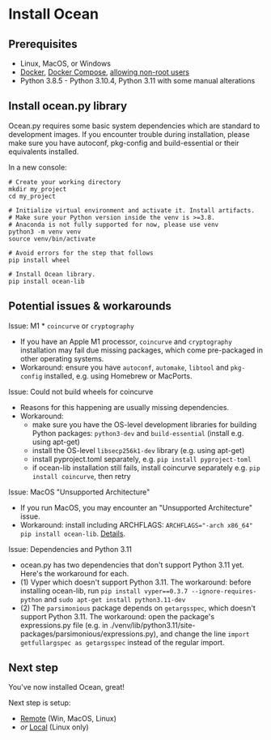 <!--
Copyright 2023 Ocean Protocol Foundation
SPDX-License-Identifier: Apache-2.0
-->
# Install Ocean

## Prerequisites

-   Linux, MacOS, or Windows
-   [Docker](https://docs.docker.com/engine/install/), [Docker Compose](https://docs.docker.com/compose/install/), [allowing non-root users](https://www.thegeekdiary.com/run-docker-as-a-non-root-user/)
-   Python 3.8.5 - Python 3.10.4, Python 3.11 with some manual alterations

## Install ocean.py library

Ocean.py requires some basic system dependencies which are standard to development images. If you encounter trouble during installation, please make sure you have autoconf, pkg-config and build-essential or their equivalents installed.

In a new console:

```console
# Create your working directory
mkdir my_project
cd my_project

# Initialize virtual environment and activate it. Install artifacts.
# Make sure your Python version inside the venv is >=3.8.
# Anaconda is not fully supported for now, please use venv
python3 -m venv venv
source venv/bin/activate

# Avoid errors for the step that follows
pip install wheel

# Install Ocean library.
pip install ocean-lib
```

## Potential issues & workarounds

Issue: M1 * `coincurve` or `cryptography`
- If you have an Apple M1 processor, `coincurve` and `cryptography` installation may fail due missing packages, which come pre-packaged in other operating systems.
- Workaround: ensure you have `autoconf`, `automake`, `libtool` and `pkg-config` installed, e.g. using Homebrew or MacPorts.

Issue: Could not build wheels for coincurve
- Reasons for this happening are usually missing dependencies.
- Workaround:
  - make sure you have the OS-level development libraries for building Python packages: `python3-dev` and `build-essential` (install e.g. using apt-get)
  - install the OS-level `libsecp256k1-dev` library (e.g. using apt-get)
  - install pyproject.toml separately, e.g. `pip install pyproject-toml`
  - if ocean-lib installation still fails, install coincurve separately e.g. `pip install coincurve`, then retry

Issue: MacOS "Unsupported Architecture"
- If you run MacOS, you may encounter an "Unsupported Architecture" issue.
- Workaround: install including ARCHFLAGS: `ARCHFLAGS="-arch x86_64" pip install ocean-lib`. [Details](https://github.com/oceanprotocol/ocean.py/issues/486).

Issue: Dependencies and Python 3.11

- ocean.py has two dependencies that don't support Python 3.11 yet. Here's the workaround for each.
- (1) Vyper which doesn't support Python 3.11. The workaround: before installing ocean-lib, run `pip install vyper==0.3.7 --ignore-requires-python` and `sudo apt-get install python3.11-dev`
- (2) The `parsimonious` package depends on `getargsspec`, which doesn't support Python 3.11. The workaround: open the package's expressions.py file (e.g. in ./venv/lib/python3.11/site-packages/parsimonious/expressions.py), and change the line `import getfullargspec as getargsspec` instead of the regular import.

## Next step

You've now installed Ocean, great!

Next step is setup:
- [Remote](setup-remote.md) (Win, MacOS, Linux)
- *or* [Local](setup-local.md) (Linux only)


